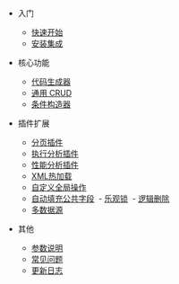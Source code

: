 - 入门

  - [快速开始](quick-start)
  - [安装集成](install)

- 核心功能

  - [代码生成器](generate-code)
  - [通用 CRUD](generic-crud)
  - [条件构造器](wrapper)

- 插件扩展

  - [分页插件](page-plugin)
  - [执行分析插件](execution-analysis-plugin)
  - [性能分析插件](performance-analysis-plugin)
  - [XML热加载](hot-loading)
  - [自定义全局操作](sql-injector)
  - [自动填充公共字段](auto-fill)
  - [乐观锁](optimistic-locker)
  - [逻辑删除](logic-delete)
  - [多数据源](multi-datasource)

- 其他

  - [参数说明](api)
  - [常见问题](question)
  - [更新日志](changelog)
